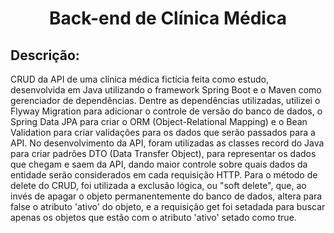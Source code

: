 <h1 align="center"> Back-end de Clínica Médica </h1>




<h2>Descrição:</h2>
<p>CRUD da API de uma clínica médica fictícia feita como estudo, desenvolvida em Java utilizando o framework Spring Boot e o Maven como gerenciador de dependências. Dentre as dependências utilizadas, utilizei o Flyway Migration para adicionar o controle de versão do banco de dados, o Spring Data JPA para criar o ORM (Object-Relational Mapping) e o Bean Validation para criar validações para os dados que serão passados para a API. No desenvolvimento da API, foram utilizadas as classes record do Java para criar padrões DTO (Data Transfer Object), para representar os dados que chegam e saem da API, dando maior controle sobre quais dados da entidade serão considerados em cada requisição HTTP. Para o método de delete do CRUD, foi utilizada a exclusão lógica, ou "soft delete", que, ao invés de apagar o objeto permanentemente do banco de dados, altera para false o atributo 'ativo' do objeto, e a requisição get foi setadada para buscar apenas os objetos que estão com o atributo 'ativo' setado como true.</p>




